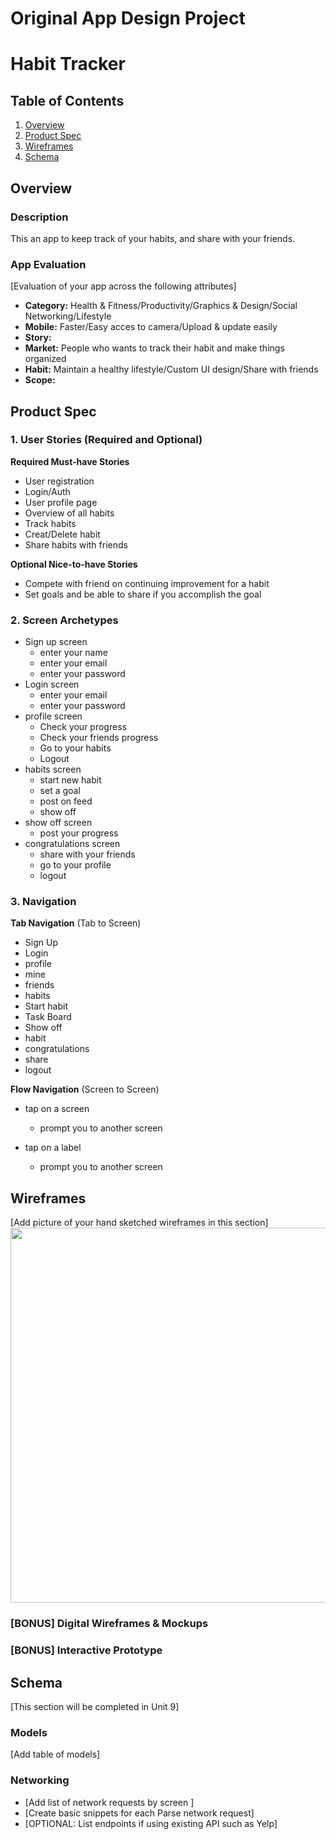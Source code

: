 Original App Design Project
===

# Habit Tracker

## Table of Contents
1. [Overview](#Overview)
1. [Product Spec](#Product-Spec)
1. [Wireframes](#Wireframes)
2. [Schema](#Schema)

## Overview
### Description
This an app to keep track of your habits, and share with your friends. 

### App Evaluation
[Evaluation of your app across the following attributes]
- **Category:** Health & Fitness/Productivity/Graphics & Design/Social Networking/Lifestyle
- **Mobile:** Faster/Easy acces to camera/Upload & update easily
- **Story:** 
- **Market:** People who wants to track their habit and make things organized 
- **Habit:** Maintain a healthy lifestyle/Custom UI design/Share with friends
- **Scope:** 

## Product Spec

### 1. User Stories (Required and Optional)

**Required Must-have Stories**

* User registration
* Login/Auth
* User profile page
* Overview of all habits
* Track habits
* Creat/Delete habit
* Share habits with friends 

**Optional Nice-to-have Stories**

* Compete with friend on continuing improvement for a habit
* Set goals and be able to share if you accomplish the goal

### 2. Screen Archetypes

* Sign up screen
   * enter your name
   * enter your email
   * enter your password
* Login screen
   * enter your email
   * enter your password
* profile screen
   * Check your progress
   * Check your friends progress
   * Go to your habits 
   * Logout
* habits screen
   * start new habit
   * set a goal
   * post on feed
   * show off
* show off screen
   * post your progress
* congratulations screen
   * share with your friends
   * go to your profile
   * logout
   
   

### 3. Navigation

**Tab Navigation** (Tab to Screen)

* Sign Up
* Login
* profile
* mine
* friends
* habits
* Start habit
* Task Board
* Show off
* habit
* congratulations
* share
* logout


**Flow Navigation** (Screen to Screen)

* tap on a screen
   * prompt you to another screen
   
* tap on a label
   * prompt you to another screen
   

## Wireframes
[Add picture of your hand sketched wireframes in this section]
<img src="https://recordit.co/zNU3nuEUxx" width=600>

### [BONUS] Digital Wireframes & Mockups

### [BONUS] Interactive Prototype

## Schema 
[This section will be completed in Unit 9]
### Models
[Add table of models]
### Networking
- [Add list of network requests by screen ]
- [Create basic snippets for each Parse network request]
- [OPTIONAL: List endpoints if using existing API such as Yelp]
